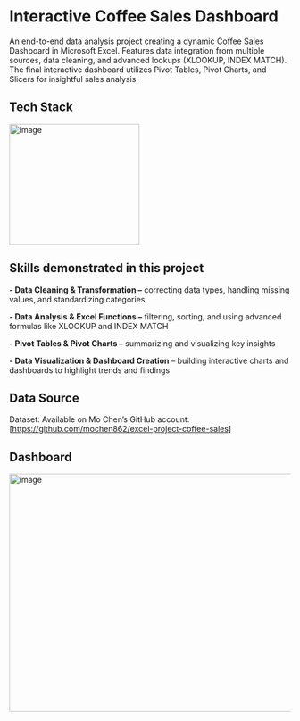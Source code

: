 # Interactive Coffee Sales Dashboard
An end-to-end data analysis project creating a dynamic Coffee Sales Dashboard in Microsoft Excel. Features data integration from multiple sources, data cleaning, and advanced lookups (XLOOKUP, INDEX MATCH). The final interactive dashboard utilizes Pivot Tables, Pivot Charts, and Slicers for insightful sales analysis.

## Tech Stack
<img width="233" height="217" alt="image" src="https://github.com/user-attachments/assets/81a47cf2-f116-49e7-855e-1d2c930ab457" />


## Skills demonstrated in this project

**- Data Cleaning & Transformation –** correcting data types, handling missing values, and standardizing categories

**- Data Analysis & Excel Functions –** filtering, sorting, and using advanced formulas like XLOOKUP and INDEX MATCH

**- Pivot Tables & Pivot Charts –** summarizing and visualizing key insights

**- Data Visualization & Dashboard Creation** – building interactive charts and dashboards to highlight trends and findings

## Data Source
Dataset: Available on Mo Chen’s GitHub account: [https://github.com/mochen862/excel-project-coffee-sales]


## Dashboard

<img width="788" height="427" alt="image" src="https://github.com/user-attachments/assets/ec946261-3c26-49ac-a2f9-9fe9bab27a26" />

